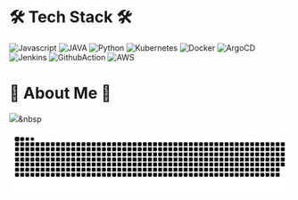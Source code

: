 # 🛠 Tech Stack 🛠

<img src="https://img.shields.io/badge/Javascript-F7DF1E?style=for-the-badge&logo=Javascript&logoColor=black" alt="Javascript"/></a>
<img src="https://img.shields.io/badge/JAVA-007396?style=for-the-badge&logo=JAVA&logoColor=white" alt="JAVA"/></a>
<img src="https://img.shields.io/badge/Python-3776AB?style=for-the-badge&logo=Python&logoColor=white" alt="Python"/></a>
<img src="https://img.shields.io/badge/Kubernetes-326CE5?style=for-the-badge&logo=Kubernetes&logoColor=white" alt="Kubernetes"/></a>
<img src="https://img.shields.io/badge/Docker-2496ED?style=for-the-badge&logo=Docker&logoColor=white" alt="Docker"/></a>
<img src="https://img.shields.io/badge/ArgoCD-234A91?style=for-the-badge&logo=ArgoCD&logoColor=white" alt="ArgoCD"/></a>
<img src="https://img.shields.io/badge/Jenkins-D24939?style=for-the-badge&logo=Jenkins&logoColor=white" alt="Jenkins"/></a>
<img src="https://img.shields.io/badge/GithubAction-2088FF?style=for-the-badge&logo=GithubAction&logoColor=white" alt="GithubAction"/></a>
<img src="https://img.shields.io/badge/AWS-232F3E?style=for-the-badge&logo=AWS&logoColor=white" alt="AWS"/></a>

# 🎳 About Me 🎳

<a href="링크주소"><img src="https://img.shields.io/badge/로고이름-색상코드?style=flat&logo=로고이름&logoColor=white&link=링크주소"/></a>&nbsp


<picture>
  <source
    media="(prefers-color-scheme: dark)"
    srcset="https://raw.githubusercontent.com/hyewone/hyewone/output/github-contribution-grid-snake-dark.svg"
  />
  <source
    media="(prefers-color-scheme: light)"
    srcset="https://raw.githubusercontent.com/hyewone/hyewone/output/github-contribution-grid-snake.svg"
  />
  <img
    alt="github contribution grid snake animation"
    src="https://raw.githubusercontent.com/hyewone/hyewone/output/github-contribution-grid-snake.svg"
  />
</picture>
